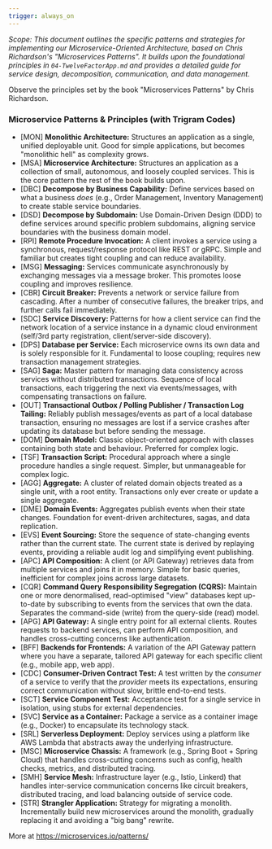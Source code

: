 ```yaml
---
trigger: always_on
---
```


*Scope: This document outlines the specific patterns and strategies for implementing our Microservice-Oriented Architecture, based on Chris Richardson's "Microservices Patterns". It builds upon the foundational principles in `04-TwelveFactorApp.md` and provides a detailed guide for service design, decomposition, communication, and data management.*

Observe the principles set by the book "Microservices Patterns" by Chris Richardson.

### Microservice Patterns & Principles (with Trigram Codes)

- [MON] **Monolithic Architecture:** Structures an application as a single, unified deployable unit. Good for simple applications, but becomes "monolithic hell" as complexity grows.
- [MSA] **Microservice Architecture:** Structures an application as a collection of small, autonomous, and loosely coupled services. This is the core pattern the rest of the book builds upon.
- [DBC] **Decompose by Business Capability:** Define services based on what a business *does* (e.g., Order Management, Inventory Management) to create stable service boundaries.
- [DSD] **Decompose by Subdomain:** Use Domain-Driven Design (DDD) to define services around specific problem subdomains, aligning service boundaries with the business domain model.
- [RPI] **Remote Procedure Invocation:** A client invokes a service using a synchronous, request/response protocol like REST or gRPC. Simple and familiar but creates tight coupling and can reduce availability.
- [MSG] **Messaging:** Services communicate asynchronously by exchanging messages via a message broker. This promotes loose coupling and improves resilience.
- [CBR] **Circuit Breaker:** Prevents a network or service failure from cascading. After a number of consecutive failures, the breaker trips, and further calls fail immediately.
- [SDC] **Service Discovery:** Patterns for how a client service can find the network location of a service instance in a dynamic cloud environment (self/3rd party registration, client/server-side discovery).
- [DPS] **Database per Service:** Each microservice owns its own data and is solely responsible for it. Fundamental to loose coupling; requires new transaction management strategies.
- [SAG] **Saga:** Master pattern for managing data consistency across services without distributed transactions. Sequence of local transactions, each triggering the next via events/messages, with compensating transactions on failure.
- [OUT] **Transactional Outbox / Polling Publisher / Transaction Log Tailing:** Reliably publish messages/events as part of a local database transaction, ensuring no messages are lost if a service crashes after updating its database but before sending the message.
- [DOM] **Domain Model:** Classic object-oriented approach with classes containing both state and behaviour. Preferred for complex logic.
- [TSF] **Transaction Script:** Procedural approach where a single procedure handles a single request. Simpler, but unmanageable for complex logic.
- [AGG] **Aggregate:** A cluster of related domain objects treated as a single unit, with a root entity. Transactions only ever create or update a single aggregate.
- [DME] **Domain Events:** Aggregates publish events when their state changes. Foundation for event-driven architectures, sagas, and data replication.
- [EVS] **Event Sourcing:** Store the sequence of state-changing events rather than the current state. The current state is derived by replaying events, providing a reliable audit log and simplifying event publishing.
- [APC] **API Composition:** A client (or API Gateway) retrieves data from multiple services and joins it in memory. Simple for basic queries, inefficient for complex joins across large datasets.
- [CQR] **Command Query Responsibility Segregation (CQRS):** Maintain one or more denormalised, read-optimised "view" databases kept up-to-date by subscribing to events from the services that own the data. Separates the command-side (write) from the query-side (read) model.
- [APG] **API Gateway:** A single entry point for all external clients. Routes requests to backend services, can perform API composition, and handles cross-cutting concerns like authentication.
- [BFF] **Backends for Frontends:** A variation of the API Gateway pattern where you have a separate, tailored API gateway for each specific client (e.g., mobile app, web app).
- [CDC] **Consumer-Driven Contract Test:** A test written by the *consumer* of a service to verify that the *provider* meets its expectations, ensuring correct communication without slow, brittle end-to-end tests.
- [SCT] **Service Component Test:** Acceptance test for a single service in isolation, using stubs for external dependencies.
- [SVC] **Service as a Container:** Package a service as a container image (e.g., Docker) to encapsulate its technology stack.
- [SRL] **Serverless Deployment:** Deploy services using a platform like AWS Lambda that abstracts away the underlying infrastructure.
- [MSC] **Microservice Chassis:** A framework (e.g., Spring Boot + Spring Cloud) that handles cross-cutting concerns such as config, health checks, metrics, and distributed tracing.
- [SMH] **Service Mesh:** Infrastructure layer (e.g., Istio, Linkerd) that handles inter-service communication concerns like circuit breakers, distributed tracing, and load balancing outside of service code.
- [STR] **Strangler Application:** Strategy for migrating a monolith. Incrementally build new microservices around the monolith, gradually replacing it and avoiding a "big bang" rewrite.

More at <https://microservices.io/patterns/>